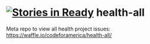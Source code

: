 [![Stories in Ready](https://badge.waffle.io/codeforamerica/health.png?label=ready&title=Ready)](https://waffle.io/codeforamerica/health)
health-all
==========

Meta repo to view all health project issues: https://waffle.io/codeforamerica/health-all/

